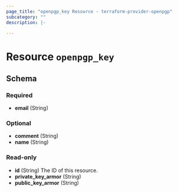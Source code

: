 ```yaml
---
page_title: "openpgp_key Resource - terraform-provider-openpgp"
subcategory: ""
description: |-
  
---
```


# Resource `openpgp_key`





## Schema

### Required

- **email** (String)

### Optional

- **comment** (String)
- **name** (String)

### Read-only

- **id** (String) The ID of this resource.
- **private_key_armor** (String)
- **public_key_armor** (String)



